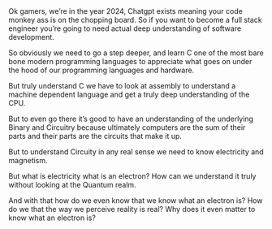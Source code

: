 ## 

Ok gamers, we’re in the year 2024, Chatgpt exists meaning your code monkey ass is on the chopping board. So if you want to become a full stack engineer you’re going to need actual deep understanding of software development.

So obviously we need to go a step deeper, and learn C one of the most bare bone modern programming languages to appreciate what goes on under the hood of our programming languages and hardware.

But truly understand C we have to look at assembly to understand a machine dependent language and get a truly deep understanding of the CPU.

But to even go there it’s good to have an understanding of the underlying Binary and Circuitry because ultimately computers are the sum of their parts and their parts are the circuits that make it up.

But to understand Circuity in any real sense we need to know electricity and magnetism.

But what is electricity what is an electron? How can we understand it truly without looking at the Quantum realm.

And with that how do we even know that we know what an electron is? How do we that the way we perceive reality is real? Why does it even matter to know what an electron is? 